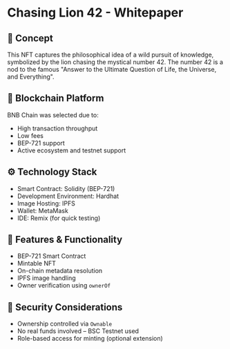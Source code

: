 # Chasing Lion 42 - Whitepaper

## 🎨 Concept

This NFT captures the philosophical idea of a wild pursuit of knowledge, symbolized by the lion chasing the mystical number 42. The number 42 is a nod to the famous "Answer to the Ultimate Question of Life, the Universe, and Everything".

## 🔗 Blockchain Platform

BNB Chain was selected due to:
- High transaction throughput
- Low fees
- BEP-721 support
- Active ecosystem and testnet support

## ⚙️ Technology Stack

- Smart Contract: Solidity (BEP-721)
- Development Environment: Hardhat
- Image Hosting: IPFS
- Wallet: MetaMask
- IDE: Remix (for quick testing)

## 🧠 Features & Functionality

- BEP-721 Smart Contract
- Mintable NFT
- On-chain metadata resolution
- IPFS image handling
- Owner verification using `ownerOf`

## 🔐 Security Considerations

- Ownership controlled via `Ownable`
- No real funds involved – BSC Testnet used
- Role-based access for minting (optional extension)